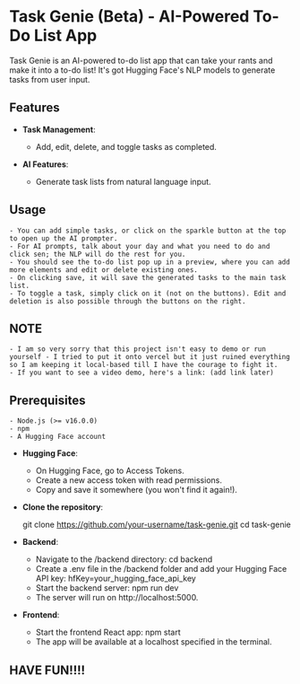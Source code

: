 # Task Genie (Beta) - AI-Powered To-Do List App

Task Genie is an AI-powered to-do list app that can take your rants and make it into a to-do list! It's got Hugging Face's NLP models to generate tasks from user input.

## Features

- **Task Management**:
    - Add, edit, delete, and toggle tasks as completed.
  
- **AI Features**:
    - Generate task lists from natural language input.

## Usage
    - You can add simple tasks, or click on the sparkle button at the top to open up the AI prompter.
    - For AI prompts, talk about your day and what you need to do and click sen; the NLP will do the rest for you.
    - You should see the to-do list pop up in a preview, where you can add more elements and edit or delete existing ones.
    - On clicking save, it will save the generated tasks to the main task list.
    - To toggle a task, simply click on it (not on the buttons). Edit and deletion is also possible through the buttons on the right.

## NOTE
    - I am so very sorry that this project isn't easy to demo or run yourself - I tried to put it onto vercel but it just ruined everything so I am keeping it local-based till I have the courage to fight it.
    - If you want to see a video demo, here's a link: (add link later)

## Prerequisites
    - Node.js (>= v16.0.0)
    - npm
    - A Hugging Face account

- **Hugging Face**:
    - On Hugging Face, go to Access Tokens.
    - Create a new access token with read permissions.
    - Copy and save it somewhere (you won't find it again!).

- **Clone the repository**:

    git clone https://github.com/your-username/task-genie.git
    cd task-genie

- **Backend**:
    - Navigate to the /backend directory:
        cd backend
    - Create a .env file in the /backend folder and add your Hugging Face API key:
        hfKey=your_hugging_face_api_key
    - Start the backend server:
        npm run dev
    - The server will run on http://localhost:5000.

- **Frontend**:
    - Start the frontend React app:
        npm start
    - The app will be available at a localhost specified in the terminal.

## HAVE FUN!!!!